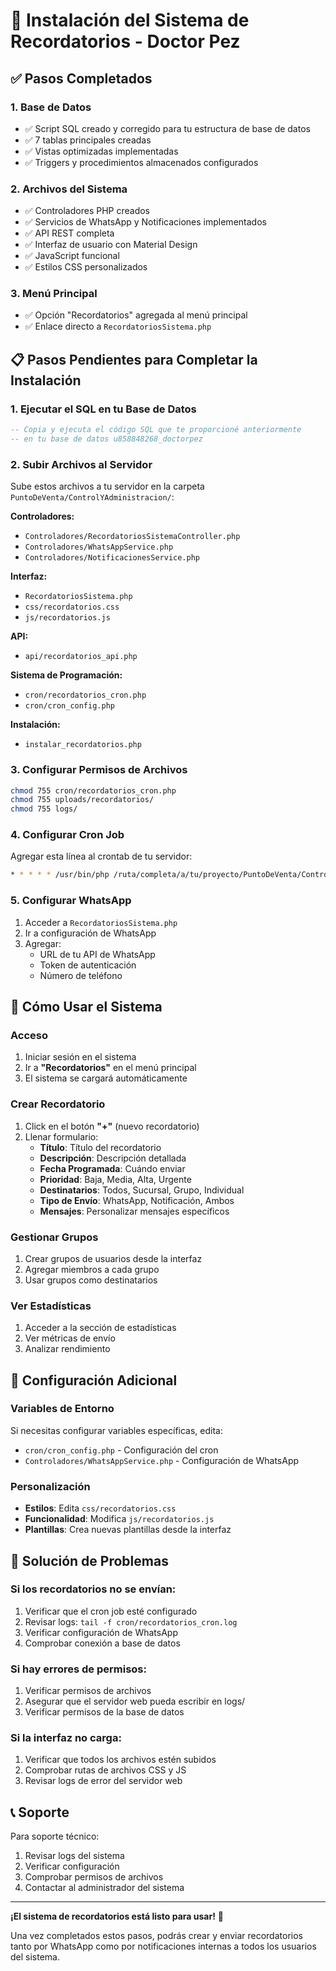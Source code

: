 # 🔔 Instalación del Sistema de Recordatorios - Doctor Pez

## ✅ Pasos Completados

### 1. Base de Datos
- ✅ Script SQL creado y corregido para tu estructura de base de datos
- ✅ 7 tablas principales creadas
- ✅ Vistas optimizadas implementadas
- ✅ Triggers y procedimientos almacenados configurados

### 2. Archivos del Sistema
- ✅ Controladores PHP creados
- ✅ Servicios de WhatsApp y Notificaciones implementados
- ✅ API REST completa
- ✅ Interfaz de usuario con Material Design
- ✅ JavaScript funcional
- ✅ Estilos CSS personalizados

### 3. Menú Principal
- ✅ Opción "Recordatorios" agregada al menú principal
- ✅ Enlace directo a `RecordatoriosSistema.php`

## 📋 Pasos Pendientes para Completar la Instalación

### 1. Ejecutar el SQL en tu Base de Datos
```sql
-- Copia y ejecuta el código SQL que te proporcioné anteriormente
-- en tu base de datos u858848268_doctorpez
```

### 2. Subir Archivos al Servidor
Sube estos archivos a tu servidor en la carpeta `PuntoDeVenta/ControlYAdministracion/`:

**Controladores:**
- `Controladores/RecordatoriosSistemaController.php`
- `Controladores/WhatsAppService.php`
- `Controladores/NotificacionesService.php`

**Interfaz:**
- `RecordatoriosSistema.php`
- `css/recordatorios.css`
- `js/recordatorios.js`

**API:**
- `api/recordatorios_api.php`

**Sistema de Programación:**
- `cron/recordatorios_cron.php`
- `cron/cron_config.php`

**Instalación:**
- `instalar_recordatorios.php`

### 3. Configurar Permisos de Archivos
```bash
chmod 755 cron/recordatorios_cron.php
chmod 755 uploads/recordatorios/
chmod 755 logs/
```

### 4. Configurar Cron Job
Agregar esta línea al crontab de tu servidor:
```bash
* * * * * /usr/bin/php /ruta/completa/a/tu/proyecto/PuntoDeVenta/ControlYAdministracion/cron/recordatorios_cron.php
```

### 5. Configurar WhatsApp
1. Acceder a `RecordatoriosSistema.php`
2. Ir a configuración de WhatsApp
3. Agregar:
   - URL de tu API de WhatsApp
   - Token de autenticación
   - Número de teléfono

## 🚀 Cómo Usar el Sistema

### Acceso
1. Iniciar sesión en el sistema
2. Ir a **"Recordatorios"** en el menú principal
3. El sistema se cargará automáticamente

### Crear Recordatorio
1. Click en el botón **"+"** (nuevo recordatorio)
2. Llenar formulario:
   - **Título**: Título del recordatorio
   - **Descripción**: Descripción detallada
   - **Fecha Programada**: Cuándo enviar
   - **Prioridad**: Baja, Media, Alta, Urgente
   - **Destinatarios**: Todos, Sucursal, Grupo, Individual
   - **Tipo de Envío**: WhatsApp, Notificación, Ambos
   - **Mensajes**: Personalizar mensajes específicos

### Gestionar Grupos
1. Crear grupos de usuarios desde la interfaz
2. Agregar miembros a cada grupo
3. Usar grupos como destinatarios

### Ver Estadísticas
1. Acceder a la sección de estadísticas
2. Ver métricas de envío
3. Analizar rendimiento

## 🔧 Configuración Adicional

### Variables de Entorno
Si necesitas configurar variables específicas, edita:
- `cron/cron_config.php` - Configuración del cron
- `Controladores/WhatsAppService.php` - Configuración de WhatsApp

### Personalización
- **Estilos**: Edita `css/recordatorios.css`
- **Funcionalidad**: Modifica `js/recordatorios.js`
- **Plantillas**: Crea nuevas plantillas desde la interfaz

## 🚨 Solución de Problemas

### Si los recordatorios no se envían:
1. Verificar que el cron job esté configurado
2. Revisar logs: `tail -f cron/recordatorios_cron.log`
3. Verificar configuración de WhatsApp
4. Comprobar conexión a base de datos

### Si hay errores de permisos:
1. Verificar permisos de archivos
2. Asegurar que el servidor web pueda escribir en logs/
3. Verificar permisos de la base de datos

### Si la interfaz no carga:
1. Verificar que todos los archivos estén subidos
2. Comprobar rutas de archivos CSS y JS
3. Revisar logs de error del servidor web

## 📞 Soporte

Para soporte técnico:
1. Revisar logs del sistema
2. Verificar configuración
3. Comprobar permisos de archivos
4. Contactar al administrador del sistema

---

**¡El sistema de recordatorios está listo para usar!** 🎉

Una vez completados estos pasos, podrás crear y enviar recordatorios tanto por WhatsApp como por notificaciones internas a todos los usuarios del sistema.

